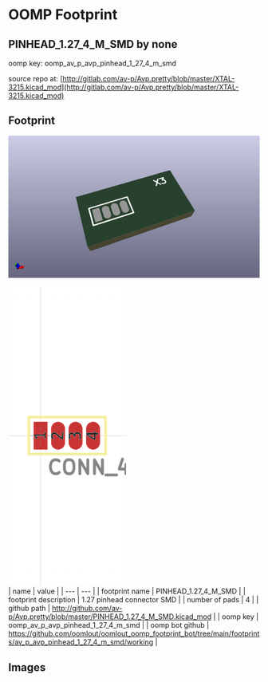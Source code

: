 # OOMP Footprint  
## PINHEAD_1.27_4_M_SMD  by none  
  
oomp key: oomp_av_p_avp_pinhead_1_27_4_m_smd  
  
source repo at: [http://gitlab.com/av-p/Avp.pretty/blob/master/XTAL-3215.kicad_mod](http://gitlab.com/av-p/Avp.pretty/blob/master/XTAL-3215.kicad_mod)  
## Footprint  
  
[![working_kicad_pcb_3d.png](working_kicad_pcb_3d_600.png)](working_kicad_pcb_3d.png)  
  
[![working.png](working_600.png)](working.png)  
| name | value | 
| --- | --- | 
| footprint name | PINHEAD_1.27_4_M_SMD | 
| footprint description | 1.27 pinhead connector SMD | 
| number of pads | 4 | 
| github path | http://github.com/av-p/Avp.pretty/blob/master/PINHEAD_1.27_4_M_SMD.kicad_mod | 
| oomp key | oomp_av_p_avp_pinhead_1_27_4_m_smd | 
| oomp bot github | https://github.com/oomlout/oomlout_oomp_footprint_bot/tree/main/footprints/av_p_avp_pinhead_1_27_4_m_smd/working | 
## Images  
